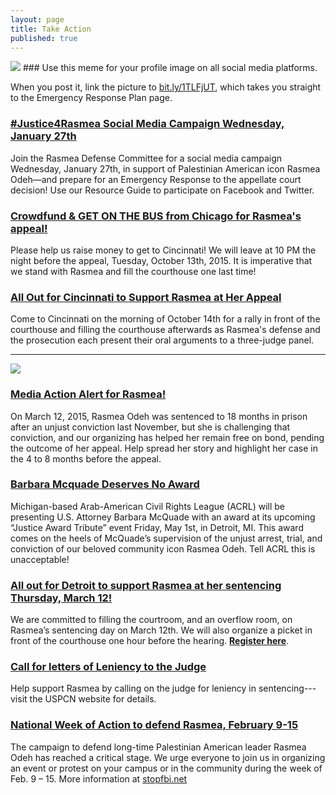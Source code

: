 ```yaml
---
layout: page
title: Take Action
published: true
---
```


<img src="{{site.baseurl}}/assets/img/ERP-for-rasmea.jpg">
### Use this meme for your profile image on all social media platforms.

When you post it, link the picture to [bit.ly/1TLFjUT](http://justice4rasmea.org/news/2016/02/06/emergency-response-plan/), which takes you straight to the Emergency Response Plan page.

### [#Justice4Rasmea Social Media Campaign Wednesday, January 27th](http://justice4rasmea.org/news/2016/01/25/resources-for-social-media-day-of-action/)
Join the Rasmea Defense Committee for a social media campaign Wednesday, January 27th, in support of Palestinian American icon Rasmea Odeh—and prepare for an Emergency Response to the appellate court decision! Use our Resource Guide to participate on Facebook and Twitter.

### [Crowdfund & GET ON THE BUS from Chicago for Rasmea's appeal!](http://justice4rasmea.org/news/2015/10/13/everything-you-need-to-know-about-the-appeal-in-cincinnati/)
Please help us raise money to get to Cincinnati! We will leave at 10 PM the night before the appeal, Tuesday, October 13th, 2015. It is imperative that we stand with Rasmea and fill the courthouse one last time!

### [All Out for Cincinnati to Support Rasmea at Her Appeal](http://justice4rasmea.org/events/2015/10/14/all-out-for-cincinnati/)
Come to Cincinnati on the morning of October 14th for a rally in front of the courthouse and filling the courthouse afterwards as Rasmea's defense and the prosecution each present their oral arguments to a three-judge panel.

_____

<img src="{{site.baseurl}}/assets/img/free-rasmea-art.jpg">

### [Media Action Alert for Rasmea!](http://justice4rasmea.org/news/2015/03/16/media-action-alert-for-rasmea/)
On March 12, 2015, Rasmea Odeh was sentenced to 18 months in prison after an unjust conviction last November, but she is challenging that conviction, and our organizing has helped her remain free on bond, pending the outcome of her appeal. Help spread her story and highlight her case in the 4 to 8 months before the appeal.

### [Barbara Mcquade Deserves No Award](http://justice4rasmea.org/news/2015/04/28/barbara-mcquade-deserves-no-award/)
Michigan-based Arab-American Civil Rights League (ACRL) will be presenting U.S. Attorney Barbara McQuade with an award at its upcoming “Justice Award Tribute” event Friday, May 1st, in Detroit, MI. This award comes on the heels of McQuade’s supervision of the unjust arrest, trial, and conviction of our beloved community icon Rasmea Odeh. Tell ACRL this is unacceptable!

### [All out for Detroit to support Rasmea at her sentencing Thursday, March 12!](http://justice4rasmea.org/news/2015/02/27/all-out-for-detroit-to-support-rasmea/)
We are committed to filling the courtroom, and an overflow room, on Rasmea’s sentencing day on March 12th. We will also organize a picket in front of the courthouse one hour before the hearing. **[Register here](https://docs.google.com/forms/d/1608nKSQe46T7-vK9w6ui_aAGhiH7mFxHCPLUQgqCxDQ/viewform)**.


### [Call for letters of Leniency to the Judge](http://uspcn.org/2015/01/14/rasmeas-sentencing-march-12-need-letters-for-leniency/)
Help support Rasmea by calling on the judge for leniency in sentencing---visit the USPCN website for details.


### [National Week of Action to defend Rasmea, February 9-15](http://www.stopfbi.net/2015/1/24/national-week-action-defend-rasmea-february-9-15)
The campaign to defend long-time Palestinian American leader Rasmea Odeh has reached a critical stage. We urge everyone to join us in organizing an event or protest on your campus or in the community during the week of Feb. 9 – 15. More information at [stopfbi.net](http://www.stopfbi.net/2015/1/24/national-week-action-defend-rasmea-february-9-15)
